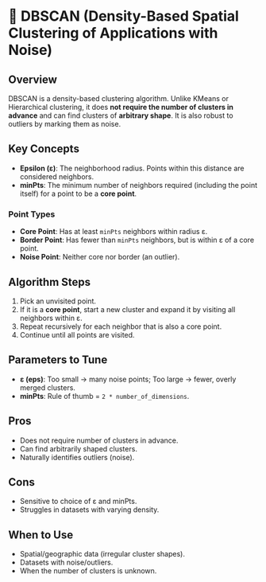 # 🌌 DBSCAN (Density-Based Spatial Clustering of Applications with Noise)

## Overview
DBSCAN is a density-based clustering algorithm. Unlike KMeans or Hierarchical clustering, it does **not require the number of clusters in advance** and can find clusters of **arbitrary shape**. It is also robust to outliers by marking them as noise.

## Key Concepts
- **Epsilon (ε)**: The neighborhood radius. Points within this distance are considered neighbors.
- **minPts**: The minimum number of neighbors required (including the point itself) for a point to be a **core point**.

### Point Types
- **Core Point**: Has at least `minPts` neighbors within radius ε.
- **Border Point**: Has fewer than `minPts` neighbors, but is within ε of a core point.
- **Noise Point**: Neither core nor border (an outlier).

## Algorithm Steps
1. Pick an unvisited point.
2. If it is a **core point**, start a new cluster and expand it by visiting all neighbors within ε.
3. Repeat recursively for each neighbor that is also a core point.
4. Continue until all points are visited.

## Parameters to Tune
- **ε (eps)**: Too small → many noise points; Too large → fewer, overly merged clusters.
- **minPts**: Rule of thumb = `2 * number_of_dimensions`.

## Pros
- Does not require number of clusters in advance.
- Can find arbitrarily shaped clusters.
- Naturally identifies outliers (noise).

## Cons
- Sensitive to choice of ε and minPts.
- Struggles in datasets with varying density.

## When to Use
- Spatial/geographic data (irregular cluster shapes).
- Datasets with noise/outliers.
- When the number of clusters is unknown.
